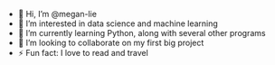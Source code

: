 - 👋 Hi, I’m @megan-lie
- 👀 I’m interested in data science and machine learning
- 🌱 I’m currently learning Python, along with several other programs
- 💞️ I’m looking to collaborate on my first big project
- ⚡ Fun fact: I love to read and travel

<!---
megan-lie/megan-lie is a ✨ special ✨ repository because its `README.md` (this file) appears on your GitHub profile.
You can click the Preview link to take a look at your changes.
--->

